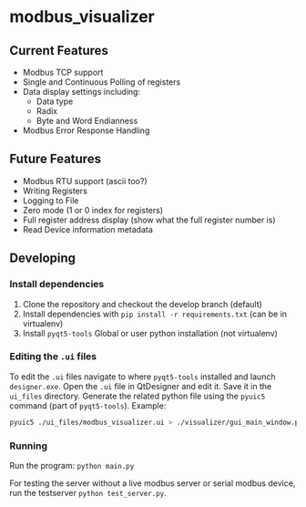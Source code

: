 # modbus_visualizer

## Current Features
* Modbus TCP support
* Single and Continuous Polling of registers
* Data display settings including:
    * Data type
    * Radix
    * Byte and Word Endianness
* Modbus Error Response Handling

## Future Features
* Modbus RTU support (ascii too?)
* Writing Registers
* Logging to File
* Zero mode (1 or 0 index for registers)
* Full register address display (show what the full register number is)
* Read Device information metadata

## Developing

### Install dependencies
1. Clone the repository and checkout the develop branch (default)
1. Install dependencies with `pip install -r requirements.txt` (can be in virtualenv)
1. Install `pyqt5-tools` Global or user python installation (not virtualenv)

### Editing the `.ui` files
To edit the `.ui` files navigate to where `pyqt5-tools` installed and launch `designer.exe`. Open the `.ui` file in 
QtDesigner and edit it. Save it in the `ui_files` directory. Generate the related python file using the `pyuic5` command 
(part of `pyqt5-tools`). Example:
```bash
pyuic5 ./ui_files/modbus_visualizer.ui > ./visualizer/gui_main_window.py
```

### Running
Run the program: `python main.py`

For testing the server without a live modbus server or serial modbus device, run the testserver `python test_server.py`.